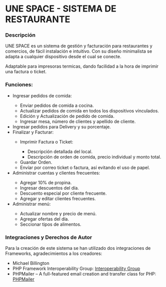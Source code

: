 # UNE SPACE - SISTEMA DE RESTAURANTE
<h3>Descripción</h3>
<p>UNE SPACE es un sistema de gestión y facturación para restaurantes y comercios, de fácil instalación e intuitivo. Con su diseño minimalista se adapta a cualquier dispositivo desde el cual se conecte.</p>
<p>Adaptable para impresoras termicas, dando facilidad a la hora de imprimir una factura o ticket.</p>

<h3>Funciones:</h3>
<ul>
  <li>Ingresar pedidos de comida:</li>
  <ul>
    <li>Enviar pedidos de comida a cocina.</li>
    <li>Actualizar pedidos de comida en todos los dispositivos vínculados.</li>
    <li>Edición y Actualización de pedido de comida.</li>
    <li>Ingresar mesa, número de clientes y apellido de cliente.</li>
  </ul>
  <li>Ingresar pedidos para Delivery y su porcentaje.</li>
  <li>Finalizar y Facturar:</li>
  <ul>
    <li>Imprimir Factura o Ticket:</li>
    <ul>
      <li>Descripción detallada del local.</li>
      <li>Descripción de orden de comida, precio individual y monto total.</li>
    </ul>
    <li>Guardar Orden.</li>
    <li>Envíar por correo ticket o factura, así evitando el uso de papel.</li>
  </ul>
  <li>Administrar cuentas y clientes frecuentes:</li>
  <ul>
    <li>Agregar 10% de propina.</li>
    <li>Ingresar descuentos del día.</li>
    <li>Descuento especial por cliente frecuente.</li>
    <li>Agregar y editar clientes frecuentes.</li>
  </ul>
  <li>Administrar menú:</li>
  <ul>
    <li>Actualizar nombre y precio de menú.</li>
    <li>Agregar ofertas del día.</li>
    <li>Seccionar tipos de alimentos.</li>
  </ul>
</ul>

<h3></h3>

<h3>Integraciones y Derechos de Autor</h3>
<p>Para la creación de este sistema se han utilizado dos integraciones de Frameworks, agradecimientos a los creadores:</p>
<ul>
  <li>Michael Billington <michael.billington@gmail.com></li>
  <li>PHP Framework Interoperability Group: <a href="https://github.com/php-fig/fig-standards">Interoperability Group</a></li>
  <li>PHPMailer – A full-featured email creation and transfer class for PHP: <a href="PHPMailer – A full-featured email creation and transfer class for PHP">PHPMailer</a></li>
</ul>
 
